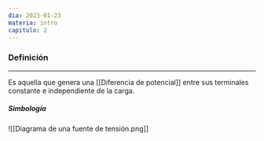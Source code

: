 ```yaml
---
dia: 2023-01-23
materia: intro
capitulo: 2
---
```

### Definición
---
Es aquella que genera una [[Diferencia de potencial]] entre sus terminales constante e independiente de la carga.

##### Simbología

![[Diagrama de una fuente de tensión.png]]
